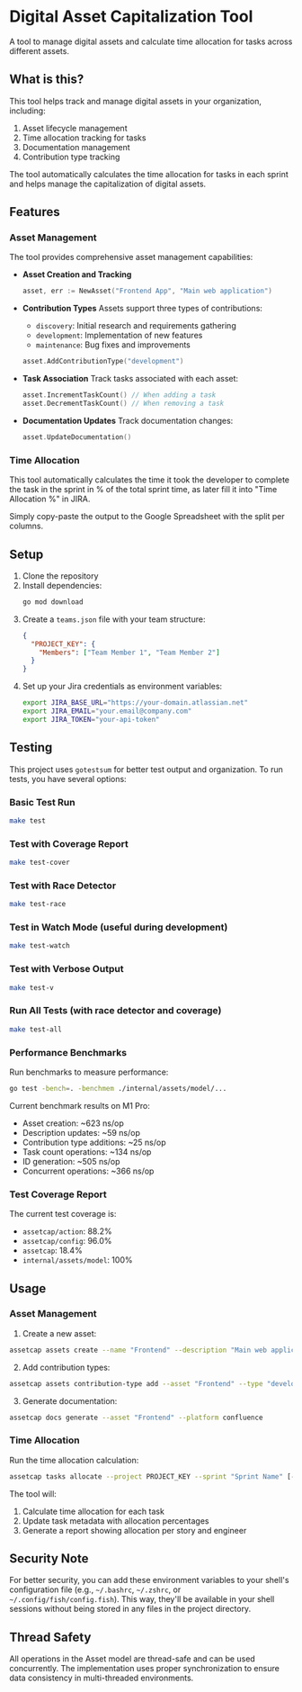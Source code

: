 # Digital Asset Capitalization Tool

A tool to manage digital assets and calculate time allocation for tasks across different assets.

## What is this?

This tool helps track and manage digital assets in your organization, including:

1. Asset lifecycle management
2. Time allocation tracking for tasks
3. Documentation management
4. Contribution type tracking

The tool automatically calculates the time allocation for tasks in each sprint and helps manage the capitalization of digital assets.

## Features

### Asset Management

The tool provides comprehensive asset management capabilities:

- **Asset Creation and Tracking**

  ```go
  asset, err := NewAsset("Frontend App", "Main web application")
  ```

- **Contribution Types**
  Assets support three types of contributions:

  - `discovery`: Initial research and requirements gathering
  - `development`: Implementation of new features
  - `maintenance`: Bug fixes and improvements

  ```go
  asset.AddContributionType("development")
  ```

- **Task Association**
  Track tasks associated with each asset:

  ```go
  asset.IncrementTaskCount() // When adding a task
  asset.DecrementTaskCount() // When removing a task
  ```

- **Documentation Updates**
  Track documentation changes:
  ```go
  asset.UpdateDocumentation()
  ```

### Time Allocation

This tool automatically calculates the time it took the developer
to complete the task in the sprint in % of the total sprint time, as later fill it into "Time Allocation %" in JIRA.

Simply copy-paste the output to the Google Spreadsheet with the split per columns.

## Setup

1. Clone the repository
2. Install dependencies:
   ```bash
   go mod download
   ```
3. Create a `teams.json` file with your team structure:
   ```json
   {
     "PROJECT_KEY": {
       "Members": ["Team Member 1", "Team Member 2"]
     }
   }
   ```
4. Set up your Jira credentials as environment variables:
   ```bash
   export JIRA_BASE_URL="https://your-domain.atlassian.net"
   export JIRA_EMAIL="your.email@company.com"
   export JIRA_TOKEN="your-api-token"
   ```

## Testing

This project uses `gotestsum` for better test output and organization. To run tests, you have several options:

### Basic Test Run

```bash
make test
```

### Test with Coverage Report

```bash
make test-cover
```

### Test with Race Detector

```bash
make test-race
```

### Test in Watch Mode (useful during development)

```bash
make test-watch
```

### Test with Verbose Output

```bash
make test-v
```

### Run All Tests (with race detector and coverage)

```bash
make test-all
```

### Performance Benchmarks

Run benchmarks to measure performance:

```bash
go test -bench=. -benchmem ./internal/assets/model/...
```

Current benchmark results on M1 Pro:

- Asset creation: ~623 ns/op
- Description updates: ~59 ns/op
- Contribution type additions: ~25 ns/op
- Task count operations: ~134 ns/op
- ID generation: ~505 ns/op
- Concurrent operations: ~366 ns/op

### Test Coverage Report

The current test coverage is:

- `assetcap/action`: 88.2%
- `assetcap/config`: 96.0%
- `assetcap`: 18.4%
- `internal/assets/model`: 100%

## Usage

### Asset Management

1. Create a new asset:

```bash
assetcap assets create --name "Frontend" --description "Main web application"
```

2. Add contribution types:

```bash
assetcap assets contribution-type add --asset "Frontend" --type "development"
```

3. Generate documentation:

```bash
assetcap docs generate --asset "Frontend" --platform confluence
```

### Time Allocation

Run the time allocation calculation:

```bash
assetcap tasks allocate --project PROJECT_KEY --sprint "Sprint Name" [-override '{"ISSUE-KEY": hours}']
```

The tool will:

1. Calculate time allocation for each task
2. Update task metadata with allocation percentages
3. Generate a report showing allocation per story and engineer

## Security Note

For better security, you can add these environment variables to your shell's configuration file (e.g., `~/.bashrc`, `~/.zshrc`, or `~/.config/fish/config.fish`). This way, they'll be available in your shell sessions without being stored in any files in the project directory.

## Thread Safety

All operations in the Asset model are thread-safe and can be used concurrently. The implementation uses proper synchronization to ensure data consistency in multi-threaded environments.
